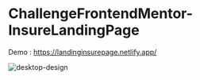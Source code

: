 # ChallengeFrontendMentor-InsureLandingPage

Demo : https://landinginsurepage.netlify.app/

![desktop-design](https://user-images.githubusercontent.com/56520774/125679673-4db830c5-967a-400d-ad30-56f6840cdc45.jpg)

